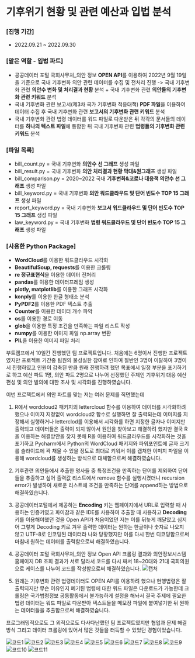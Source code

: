 # 기후위기 현황 및 관련 예산과 입법 분석
### [진행 기간]
- 2022.09.21 ~ 2022.09.30
### [맡은 역할 - 입법 파트] 
- 공공데이터 포털 국회사무처_의안 정보 **OPEN API**를 이용하여 2022년 9월 19일을 기준으로 국내 기후변화 의안 관련 데이터를 수집 및 전처리 진행 -> 국내 기후변화 관련 **의안수 변화 및 처리결과 현황** 분석 + 국내 기후변화 관련 **의안들의 기후변화 관련 키워드** 분석 
- 국내 기후변화 관련 보고서(제3차 국가 기후변화 적응대책) **PDF 파일**을 이용하여 데이터 수집 후 국내 기후변화 관련 **보고서의 기후변화 관련 키워드** 분석 
- 국내 기후변화 관련 법령 데이터를 워드 파일로 다운받은 뒤 각각의 문서들의 데이터를 **하나의 텍스트 파일**에 통합한 뒤 국내 기후변화 관련 **법령들의 기후변화 관련 키워드** 분석 
### [파일 목록]
- bill_count.py = 국내 기후변화 **의안수 선 그래프** 생성 파일
- bill_result.py = 국내 기후변화 **의안 처리결과 현황 막대&원그래프** 생성 파일
- bill_comparison.py = 2020~2022 국내 **기후변화&코로나 대응책 의안수 선 그래프** 생성 파일
- bill_keyword.py = 국내 기후변화 **의안 워드클라우드 및 단어 빈도수 TOP 15 그래프** 생성 파일
- report_keyword.py = 국내 기후변화 **보고서 워드클라우드 및 단어 빈도수 TOP 15 그래프** 생성 파일
- law_keyword.py = 국내 기후변화 **법령 워드클라우드 및 단어 빈도수 TOP 15 그래프** 생성 파일

### [사용한 Python Package]
- **WordCloud**를 이용한 워드클라우드 시각화
- **BeautifulSoup, requests**를 이용한 크롤링
- **re 정규표현식**을 이용한 데이터 전처리
- **pandas**를 이용한 데이터프레임 생성
- **plotly, matplotlib**를 이용한 그래프 시각화 
- **konply**를 이용한 한글 형태소 분석
- **PyPDF2**를 이용한 PDF 텍스트 추출
- **Counter**를 이용한 데이터 개수 파악
- **os**를 이용한 경로 이동
- **glob**을 이용한 특정 조건을 만족하는 파일 리스트 작성
- **numpy**를 이용한 이미지 파일 np.array 변환
- **PIL**을 이용한 이미지 파일 처리

부트캠프에서 10일간 진행했던 팀 프로젝트입니다. 처음에는 6명이서 진행한 프로젝트였지만 프로젝트 기간중 팀원의 불성실한 참여로 인하여 절반인 3명이 이탈하여 3명이서 진행하였고 인원이 감축된 만큼 원래 진행하려 했던 목표에서 일정 부분을 포기하기로 하고 예산 파트 1명, 의안 파트 2명으로 나누어 선정했던 주제인 기후위기 대응 예산 편성 및 의안 발의에 대한 조사 및 시각화를 진행하였습니다.

이번 프로젝트에서 의안 파트를 맞는 저는 여러 문제를 직면했는데
1. R에서 wordcloud2 패키지의 lettercloud 함수를 이용하여 데이터를 시각화하려 했으나 이미지 지정없이 wordcloud2 함수로 실행하면 잘 출력되는데 이미지를 지정해서 실행하거나 letterclod를 이용해서 시각화를 하면 지정한 글자나 이미지만 출력되고 데이터들은 출력이 되지 않아서 원인을 찾아보고 해결하려 했지만 
결국 R을 이용하는 해결방안을 찾지 못해 R을 이용하여 워드클라우드를 시각화하는 것을 포기하고 Pycharm에서 Python의 WordCloud 패키지와 파워포인트에 글자 크기를 슬라이드에 꽉 채울 수 있을 정도로 최대로 키워서 이를 캡처한 이미지 파일을 이용해 wordcloud를 생성하는 방식으로 대체함으로써 해결하였습니다.

2. 기후관련 의안들에서 추출한 명사들 중 특정조건을 만족하는 단어를 제외하여 단어들을 추출하고 싶어 출력값 리스트에서 remove 함수를 실행시켰더니 recursion error가 발생하여 새로운 리스트에 조건을 만족하는 단어를 append하는 방법으로 해결하였습니다.

3. 공공데이터포털에서 제공하는 <b>Encoding</b> 키는 웹페이지에서 URL로 입력할 때 사용하는 인증키였고 파이참과 같은 IDE를 사용하여 추출할 때 사용하고 <b>Decoding</b> 키를 이용해야했던 것을 Open API가 처음이었던 저는 이를 뒤늦게 깨달았고 심지어 그렇게 Decoding 키로 겨우 출력한 데이터는 원하는 한글이나 숫자로 나오지 않고 UTF-8로 인코딩된 데이터라 나와 당황했지만 이를 다시 한번 디코딩함으로써 마침내 원하는 데이터를 출력함으로써 해결하였습니다.

4. 공공데이터 포털 국회사무처_의안 정보 Open API 크롤링 결과와 의안정보시스템 홈페이지 DB 조회 결과가 서로 달라서 코드를 다시 짜서 18~20대와 21대 국회의원으로 케이스를 나누어 코드를 작성함으로써 해결하였습니다.
![캡처](https://user-images.githubusercontent.com/109947297/203540209-ba6bcf21-7af4-47d6-9400-efe4a96dcb36.PNG)

5. 원래는 기후변화 관련 법령데이터도 OPEN API를 이용하려 했으나 현행법령은 잘 출력되지만 무슨 이유인지 폐기된 법령에 대한 워드 파일은 다운로드가 가능한데 크롤링은 국가법령정보 공동활동에서 불가능하게 설정을 해놔서 결국 주제에 필요한 법령 데이터는 워드 파일로 다운받아 텍스트들을 메모장 파일에 붙여넣기한 뒤 원하는 데이터들을 추출함으로써 해결하였습니다.   

프로그래밍적으로도 그 외적으로도 다사다난했던 팀 프로젝트였지만 협업과 문제 해결 방식 그리고 데이터 크롤링에 있어서 많은 것들을 터득할 수 있었던 경험이었습니다.   

![코드1](https://user-images.githubusercontent.com/109947297/203533890-09bc1ba0-be93-4162-a001-728489e7ce8c.PNG)
![코드2](https://user-images.githubusercontent.com/109947297/203533896-1f7ce0e1-8db7-4a50-bad0-430e9cf08170.PNG)
![코드3](https://user-images.githubusercontent.com/109947297/203533897-17758a1b-5498-48c6-873c-e081eb442dea.PNG)
![코드4](https://user-images.githubusercontent.com/109947297/203533898-26605b9e-0a32-439a-95fd-d648015d0938.PNG)
![코드5](https://user-images.githubusercontent.com/109947297/203533902-164a1847-76c0-4c0d-874d-8df337cbadc7.PNG)
![코드6](https://user-images.githubusercontent.com/109947297/203533905-4dfe6e03-2ed4-47a3-8564-ec652d4ebd7e.PNG)
![코드7](https://user-images.githubusercontent.com/109947297/203533906-adc7263c-b05c-4314-b3b9-98ef0d3f98df.PNG)
![코드8](https://user-images.githubusercontent.com/109947297/203533908-3cc488ec-ba90-433a-81d8-ad8633844501.PNG)
![코드9](https://user-images.githubusercontent.com/109947297/203533914-3b3ac9a4-786d-4470-9405-f84e1b971dd2.PNG)
![코드10](https://user-images.githubusercontent.com/109947297/203533917-f19e3f98-27a3-4758-900f-8fe1ce9d021d.PNG)
![코드11](https://user-images.githubusercontent.com/109947297/203533918-b9a78cc4-bea9-4948-98ce-a2d59628dfaf.PNG)
